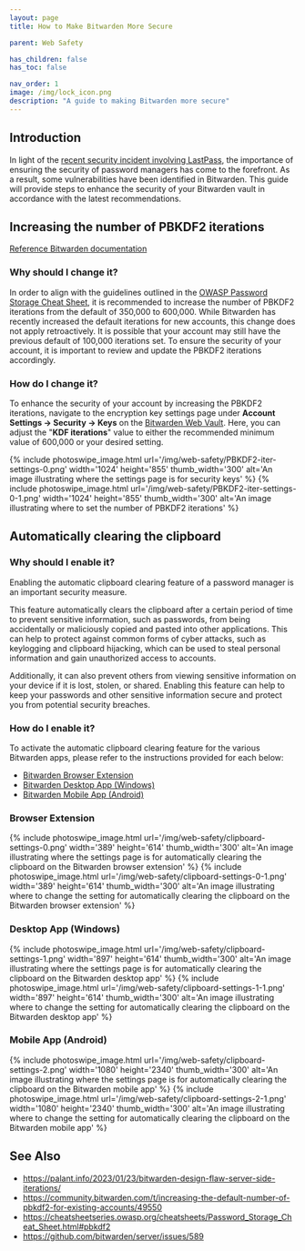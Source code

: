 ```yaml
---
layout: page
title: How to Make Bitwarden More Secure

parent: Web Safety

has_children: false
has_toc: false

nav_order: 1
image: /img/lock_icon.png
description: "A guide to making Bitwarden more secure"
---
```


## Introduction

In light of the [recent security incident involving LastPass](https://blog.lastpass.com/2022/12/notice-of-recent-security-incident/), the importance of ensuring the security of password managers has come to the forefront. As a result, some vulnerabilities have been identified in Bitwarden. This guide will provide steps to enhance the security of your Bitwarden vault in accordance with the latest recommendations.

## Increasing the number of PBKDF2 iterations

[Reference Bitwarden documentation](https://bitwarden.com/help/what-encryption-is-used/#changing-kdf-iterations)

### Why should I change it?

In order to align with the guidelines outlined in the [OWASP Password Storage Cheat Sheet](https://cheatsheetseries.owasp.org/cheatsheets/Password_Storage_Cheat_Sheet.html#pbkdf2), it is recommended to increase the number of PBKDF2 iterations from the default of 350,000 to 600,000. While Bitwarden has recently increased the default iterations for new accounts, this change does not apply retroactively. It is possible that your account may still have the previous default of 100,000 iterations set. To ensure the security of your account, it is important to review and update the PBKDF2 iterations accordingly.

### How do I change it?

To enhance the security of your account by increasing the PBKDF2 iterations, navigate to the encryption key settings page under **Account Settings → Security → Keys** on the [Bitwarden Web Vault](https://vault.bitwarden.com/). Here, you can adjust the "**KDF iterations**" value to either the recommended minimum value of 600,000 or your desired setting.

<div class="pswp-gallery">
{% include photoswipe_image.html url='/img/web-safety/PBKDF2-iter-settings-0.png' width='1024' height='855' thumb_width='300' alt='An image illustrating where the settings page is for security keys' %}
{% include photoswipe_image.html url='/img/web-safety/PBKDF2-iter-settings-0-1.png' width='1024' height='855' thumb_width='300' alt='An image illustrating where to set the number of PBKDF2 iterations' %}
</div>

## Automatically clearing the clipboard

### Why should I enable it?

Enabling the automatic clipboard clearing feature of a password manager is an important security measure.

This feature automatically clears the clipboard after a certain period of time to prevent sensitive information, such as passwords, from being accidentally or maliciously copied and pasted into other applications. This can help to protect against common forms of cyber attacks, such as keylogging and clipboard hijacking, which can be used to steal personal information and gain unauthorized access to accounts.

Additionally, it can also prevent others from viewing sensitive information on your device if it is lost, stolen, or shared. Enabling this feature can help to keep your passwords and other sensitive information secure and protect you from potential security breaches.

### How do I enable it?

To activate the automatic clipboard clearing feature for the various Bitwarden apps, please refer to the instructions provided for each below:

<!-- no toc -->
- [Bitwarden Browser Extension](#browser-extension)
- [Bitwarden Desktop App (Windows)](#desktop-app-windows)
- [Bitwarden Mobile App (Android)](#mobile-app-android)

### Browser Extension

<div class="pswp-gallery">
{% include photoswipe_image.html url='/img/web-safety/clipboard-settings-0.png' width='389' height='614' thumb_width='300' alt='An image illustrating where the settings page is for automatically clearing the clipboard on the Bitwarden browser extension' %}
{% include photoswipe_image.html url='/img/web-safety/clipboard-settings-0-1.png' width='389' height='614' thumb_width='300' alt='An image illustrating where to change the setting for automatically clearing the clipboard on the Bitwarden browser extension' %}
</div>

### Desktop App (Windows)

<div class="pswp-gallery">
{% include photoswipe_image.html url='/img/web-safety/clipboard-settings-1.png' width='897' height='614' thumb_width='300' alt='An image illustrating where the settings page is for automatically clearing the clipboard on the Bitwarden desktop app' %}
{% include photoswipe_image.html url='/img/web-safety/clipboard-settings-1-1.png' width='897' height='614' thumb_width='300' alt='An image illustrating where to change the setting for automatically clearing the clipboard on the Bitwarden desktop app' %}
</div>

### Mobile App (Android)

<div class="pswp-gallery">
{% include photoswipe_image.html url='/img/web-safety/clipboard-settings-2.png' width='1080' height='2340' thumb_width='300' alt='An image illustrating where the settings page is for automatically clearing the clipboard on the Bitwarden mobile app' %}
{% include photoswipe_image.html url='/img/web-safety/clipboard-settings-2-1.png' width='1080' height='2340' thumb_width='300' alt='An image illustrating where to change the setting for automatically clearing the clipboard on the Bitwarden mobile app' %}
</div>

## See Also

- <https://palant.info/2023/01/23/bitwarden-design-flaw-server-side-iterations/>
- <https://community.bitwarden.com/t/increasing-the-default-number-of-pbkdf2-for-existing-accounts/49550>
- <https://cheatsheetseries.owasp.org/cheatsheets/Password_Storage_Cheat_Sheet.html#pbkdf2>
- <https://github.com/bitwarden/server/issues/589>
